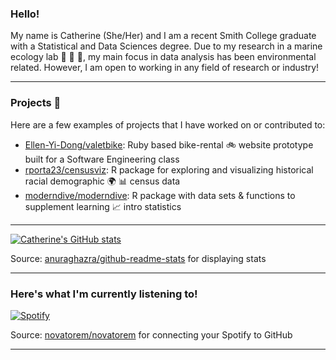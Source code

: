 ### Hello!

My name is Catherine (She/Her) and I am a recent Smith College graduate with a Statistical and Data Sciences degree. Due to my research in a marine ecology lab 🐠 🌊 🦀, my main focus in data analysis has been environmental related. However, I am open to working in any field of research or industry!  

-----

### Projects 📝 

Here are a few examples of projects that I have worked on or contributed to:

- [Ellen-Yi-Dong/valetbike](https://github.com/Ellen-Yi-Dong/valetbike): Ruby based bike-rental 🚲 website prototype built for a Software Engineering class
- [rporta23/censusviz](https://github.com/rporta23/censusviz): R package for exploring and visualizing historical racial demographic 🌍 📊 census data 
- [moderndive/moderndive](https://github.com/moderndive/moderndive): R package with data sets & functions to supplement learning 📈 intro statistics 

-----

[![Catherine's GitHub stats](https://github-readme-stats.vercel.app/api?username=cjparknw&count_private=true&show_icons=true&theme=radical)](https://github.com/cjparknw/github-readme-stats)

Source: [anuraghazra/github-readme-stats](https://github.com/anuraghazra/github-readme-stats) for displaying stats


-----
### Here's what I'm currently listening to!

[![Spotify](https://spotify-nine-topaz.vercel.app/api/spotify?background_color=141321&border_color=ffffff)](https://open.spotify.com/user/y9wwbn75hx9c2oiirljwi9i5f)

Source: [novatorem/novatorem](https://github.com/novatorem/novatorem) for connecting your Spotify to GitHub

-----



